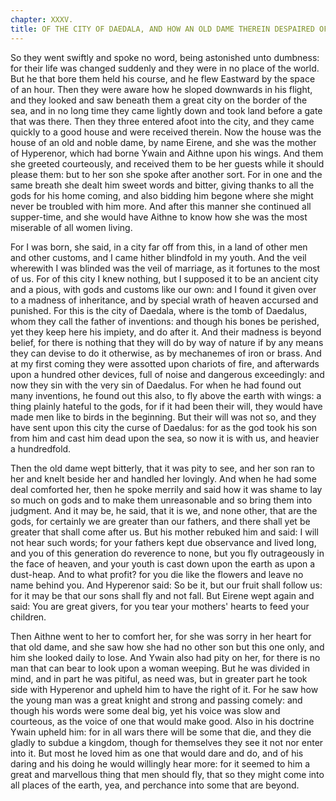 ```yaml
---
chapter: XXXV.
title: OF THE CITY OF DAEDALA, AND HOW AN OLD DAME THEREIN DESPAIRED OF IT.
---
```

So they went swiftly and spoke no word, being astonished unto dumbness: for their life was changed suddenly and they were in no place of the world. But he that bore them held his course, and he flew Eastward by the space of an hour. Then they were aware how he sloped downwards in his flight, and they looked and saw beneath them a great city on the border of the sea, and in no long time they came lightly down and took land before a gate that was there. Then they three entered afoot into the city, and they came quickly to a good house and were received therein. Now the house was the house of an old and noble dame, by name Eirene, and she was the mother of Hyperenor, which had borne Ywain and Aithne upon his wings. And them she greeted courteously, and received them to be her guests while it should please them: but to her son she spoke after another sort. For in one and the same breath she dealt him sweet words and bitter, giving thanks to all the gods for his home coming, and also bidding him begone where she might never be troubled with him more. And after this manner she continued all supper-time, and she would have Aithne to know how she was the most miserable of all women living.

For I was born, she said, in a city far off from this, in a land of other men and other customs, and I came hither blindfold in my youth. And the veil wherewith I was blinded was the veil of marriage, as it fortunes to the most of us. For of this city I knew nothing, but I supposed it to be an ancient city and a pious, with gods and customs like our own: and I found it given over to a madness of inheritance, and by special wrath of heaven accursed and punished. For this is the city of Daedala, where is the tomb of Daedalus, whom they call the father of inventions: and though his bones be perished, yet they keep here his impiety, and do after it. And their madness is beyond belief, for there is nothing that they will do by way of nature if by any means they can devise to do it otherwise, as by mechanemes of iron or brass. And at my first coming they were assotted upon chariots of fire, and afterwards upon a hundred other devices, full of noise and dangerous exceedingly: and now they sin with the very sin of Daedalus. For when he had found out many inventions, he found out this also, to fly above the earth with wings: a thing plainly hateful to the gods, for if it had been their will, they would have made men like to birds in the beginning. But their will was not so, and they have sent upon this city the curse of Daedalus: for as the god took his son from him and cast him dead upon the sea, so now it is with us, and heavier a hundredfold.

Then the old dame wept bitterly, that it was pity to see, and her son ran to her and knelt beside her and handled her lovingly. And when he had some deal comforted her, then he spoke merrily and said how it was shame to lay so much on gods and to make them unreasonable and so bring them into judgment. And it may be, he said, that it is we, and none other, that are the gods, for certainly we are greater than our fathers, and there shall yet be greater that shall come after us. But his mother rebuked him and said: I will not hear such words; for your fathers kept due observance and lived long, and you of this generation do reverence to none, but you fly outrageously in the face of heaven, and your youth is cast down upon the earth as upon a dust-heap. And to what profit? for you die like the flowers and leave no name behind you. And Hyperenor said: So be it, but our fruit shall follow us: for it may be that our sons shall fly and not fall. But Eirene wept again and said: You are great givers, for you tear your mothers' hearts to feed your children.

Then Aithne went to her to comfort her, for she was sorry in her heart for that old dame, and she saw how she had no other son but this one only, and him she looked daily to lose. And Ywain also had pity on her, for there is no man that can bear to look upon a woman weeping. But he was divided in mind, and in part he was pitiful, as need was, but in greater part he took side with Hyperenor and upheld him to have the right of it. For he saw how the young man was a great knight and strong and passing comely: and though his words were some deal big, yet his voice was slow and courteous, as the voice of one that would make good. Also in his doctrine Ywain upheld him: for in all wars there will be some that die, and they die gladly to subdue a kingdom, though for themselves they see it not nor enter into it. But most he loved him as one that would dare and do, and of his daring and his doing he would willingly hear more: for it seemed to him a great and marvellous thing that men should fly, that so they might come into all places of the earth, yea, and perchance into some that are beyond.
  
